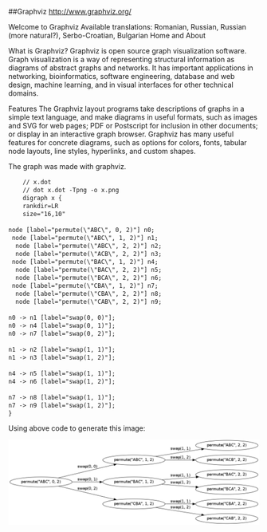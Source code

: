 ##Graphviz
http://www.graphviz.org/

Welcome to Graphviz
  Available translations:  Romanian, Russian, Russian (more natural?), Serbo-Croatian, Bulgarian Home and About

What is Graphviz?
Graphviz is open source graph visualization software. Graph visualization is a way of representing structural information as diagrams of abstract graphs and networks. It has important applications in networking, bioinformatics,  software engineering, database and web design, machine learning, and in visual interfaces for other technical domains. 


Features
The Graphviz layout programs take descriptions of graphs in a simple text language, and make diagrams in useful formats, such as images and SVG for web pages; PDF or Postscript for inclusion in other documents; or display in an interactive graph browser.  Graphviz has many useful features for concrete diagrams, such as options for colors, fonts, tabular node layouts, line styles, hyperlinks, and custom shapes. 



The graph was made with graphviz.

		// x.dot
		// dot x.dot -Tpng -o x.png
		digraph x {
		rankdir=LR
		size="16,10"
	
	node [label="permute(\"ABC\", 0, 2)"] n0;
	 node [label="permute(\"ABC\", 1, 2)"] n1;
	  node [label="permute(\"ABC\", 2, 2)"] n2;
	  node [label="permute(\"ACB\", 2, 2)"] n3;
	 node [label="permute(\"BAC\", 1, 2)"] n4;
	  node [label="permute(\"BAC\", 2, 2)"] n5;
	  node [label="permute(\"BCA\", 2, 2)"] n6;
	 node [label="permute(\"CBA\", 1, 2)"] n7;
	  node [label="permute(\"CBA\", 2, 2)"] n8;
	  node [label="permute(\"CAB\", 2, 2)"] n9;
	
	n0 -> n1 [label="swap(0, 0)"];
	n0 -> n4 [label="swap(0, 1)"];
	n0 -> n7 [label="swap(0, 2)"];
	
	n1 -> n2 [label="swap(1, 1)"];
	n1 -> n3 [label="swap(1, 2)"];
	
	n4 -> n5 [label="swap(1, 1)"];
	n4 -> n6 [label="swap(1, 2)"];
	
	n7 -> n8 [label="swap(1, 1)"];
	n7 -> n9 [label="swap(1, 2)"];
	}

Using above code to generate this image:
	
<img src="./Other_Problems/screenshots/recursion.png">	